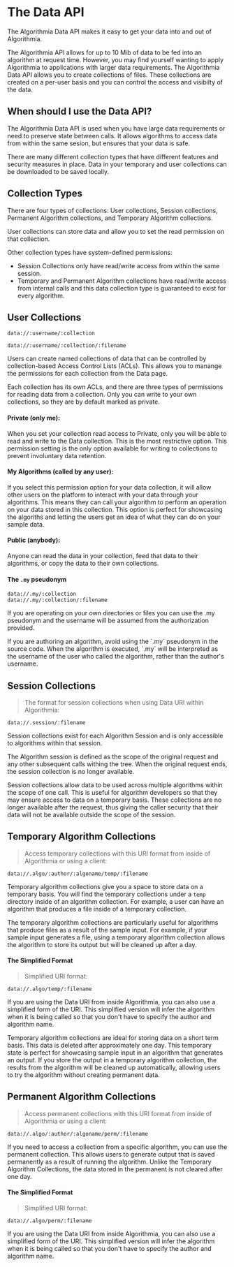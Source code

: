 # The Data API

The Algorithmia Data API makes it easy to get your data into and out of Algorithmia.

The Algorithmia API allows for up to 10 Mib of data to be fed into an algorithm at request time. However, you may find yourself wanting to apply Algorithmia to applications with larger data requirements. The Algorithmia Data API allows you to create collections of files. These collections are created on a per-user basis and you can control the access and visibilty of the data.

## When should I use the Data API?

The Algorithmia Data API is used when you have large data requirements or need to preserve state between calls. It allows algorithms to access data from within the same sesion, but ensures that your data is safe.

There are many different collection types that have different features and security measures in place. Data in your temporary and user collections can be downloaded to be saved locally.

## Collection Types

There are four types of collections: User collections, Session collections, Permanent Algorithm collections, and Temporary Algorithm collections.

User collections can store data and allow you to set the read permission on that collection.

Other collection types have system-defined permissions:

* Session Collections only have read/write access from within the same session.
* Temporary and Permanent Algorithm collections have read/write access from internal calls and this data collection type is guaranteed to exist for every algorithm.

## User Collections

```
data://:username/:collection

data://:username/:collection/:filename
```

Users can create named collections of data that can be controlled by collection-based Access Control Lists (ACLs). This allows you to manange the permissions for each collection from the Data page.

Each collection has its own ACLs, and there are three types of permissions for reading data from a collection. Only you can write to your own collections, so they are by default marked as private.

#### Private (only me):

When you set your collection read access to Private, only you will be able to read and write to the Data collection. This is the most restrictive option. This permission setting is the only option available for writing to collections to prevent involuntary data retention.

#### My Algorithms (called by any user):

If you select this permission option for your data collection, it will allow other users on the platform to interact with your data through your algorithms. This means they can call your algorithm to perform an operation on your data stored in this collection. This option is perfect for showcasing the algoriths and letting the users get an idea of what they can do on your sample data.

#### Public (anybody):

Anyone can read the data in your collection, feed that data to their algorithms, or copy the data to their own collections.

#### The `.my` pseudonym

```
data://.my/:collection
data://.my/:collection/:filename
```

If you are operating on your own directories or files you can use the .my pseudonym and the username will be assumed from the authorization provided.

<aside class="warning">
If you are authoring an algorithm, avoid using the `.my` pseudonym in the source code. When the algorithm is executed, `.my` will be interpreted as the username of the user who called the algorithm, rather than the author's username.
</aside>

## Session Collections

> The format for session collections when using Data URI within Algorithmia:

```
data://.session/:filename
```

Session collections exist for each Algorithm Session and is only accessible to algorithms within that session.

The Algorithm session is defined as the scope of the original request and any other subsequent calls withing the tree. When the original request ends, the session collection is no longer available.

Session collections allow data to be used across multiple algorithms within the scope of one call. This is useful for algorithm developers so that they may ensure access to data on a temporary basis. These collections are no longer available after the request, thus giving the caller security that their data will not be available outside the scope of the session.


## Temporary Algorithm Collections

> Access temporary collections with this URI format from inside of Algorithmia or using a client:

```
data://.algo/:author/:algoname/temp/:filename
```
Temporary algorithm collections give you a space to store data on a temporary basis. You will find the temporary collections under a `temp` directory inside of an algorithm collection. For example, a user can have an algorithm that produces a file inside of a temporary collection.

The temporary algorithm collections are particularly useful for algorithms that produce files as a result of the sample input. For example, if your sample input generates a file, using a temporary algorithm collection allows the algorithm to store its output but will be cleaned up after a day.

#### The Simplified Format

> Simplified URI format:

```
data://.algo/temp/:filename
```

If you are using the Data URI from inside Algorithmia, you can also use a simplified form of the URI. This simplified version will infer the algorithm when it is being called so that you don't have to specify the author and algorithm name.

Temporary algorithm collections are ideal for storing data on a short term basis. This data is deleted after approximately one day. This temporary state is perfect for showcasing sample input in an algorithm that generates an output. If you store the output in a temporary algorithm collection, the results from the algorithm will be cleaned up automatically, allowing users to try the algorithm without creating permanent data.

## Permanent Algorithm Collections

> Access permanent collections with this URI format from inside of Algorithmia or using a client:

```
data://.algo/:author/:algoname/perm/:filename
```

If you need to access a collection from a specific algorithm, you can use the permanent collection. This allows users to generate output that is saved permanently as a result of running the algorithm. Unlike the Temporary Algorithm Collections, the data stored in the permanent is not cleared after one day.

#### The Simplified Format

> Simplified URI format:

```
data://.algo/perm/:filename
```

If you are using the Data URI from inside Algorithmia, you can also use a simplified form of the URI. This simplified version will infer the algorithm when it is being called so that you don't have to specify the author and algorithm name.
